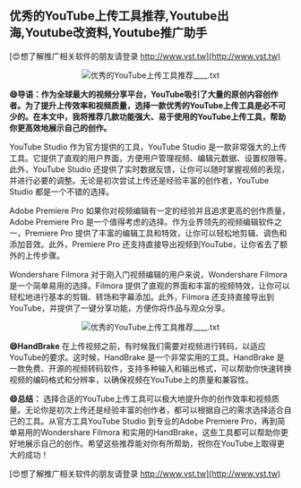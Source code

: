 ## **优秀的YouTube上传工具推荐,Youtube出海,Youtube改资料,Youtube推广助手**

[😍想了解推广相关软件的朋友请登录 http://www.vst.tw](http://www.vst.tw)

 <center><img src="https://vst.tw/MP4/tuiguang/png/8.png" alt="优秀的YouTube上传工具推荐____.txt"></center>

**😄导语：作为全球最大的视频分享平台，YouTube吸引了大量的原创内容创作者。为了提升上传效率和视频质量，选择一款优秀的YouTube上传工具是必不可少的。在本文中，我将推荐几款功能强大、易于使用的YouTube上传工具，帮助你更高效地展示自己的创作。**

YouTube Studio
作为官方提供的工具，YouTube Studio 是一款非常强大的上传工具。它提供了直观的用户界面，方便用户管理视频、编辑元数据、设置权限等。此外，YouTube Studio 还提供了实时数据反馈，让你可以随时掌握视频的表现，并进行必要的调整。无论是初次尝试上传还是经验丰富的创作者，YouTube Studio 都是一个不错的选择。

Adobe Premiere Pro
如果你对视频编辑有一定的经验并且追求更高的创作质量，Adobe Premiere Pro 是一个值得考虑的选择。作为业界领先的视频编辑软件之一，Premiere Pro 提供了丰富的编辑工具和特效，让你可以轻松地剪辑、调色和添加音效。此外，Premiere Pro 还支持直接导出视频到YouTube，让你省去了额外的上传步骤。

Wondershare Filmora
对于刚入门视频编辑的用户来说，Wondershare Filmora 是一个简单易用的选择。Filmora 提供了直观的界面和丰富的视频特效，让你可以轻松地进行基本的剪辑、转场和字幕添加。此外，Filmora 还支持直接导出到YouTube，并提供了一键分享功能，方便你将作品与观众分享。

 <center><img src="https://vst.tw/MP4/tuiguang/png/1.png" alt="优秀的YouTube上传工具推荐____.txt"></center>

**😄HandBrake**
在上传视频之前，有时候我们需要对视频进行转码，以适应YouTube的要求。这时候，HandBrake 是一个非常实用的工具。HandBrake 是一款免费、开源的视频转码软件，支持多种输入和输出格式，可以帮助你快速转换视频的编码格式和分辨率，以确保视频在YouTube上的质量和兼容性。

**😄总结：**
选择合适的YouTube上传工具可以极大地提升你的创作效率和视频质量。无论你是初次上传还是经验丰富的创作者，都可以根据自己的需求选择适合自己的工具。从官方工具YouTube Studio 到专业的Adobe Premiere Pro，再到简单易用的Wondershare Filmora 和实用的HandBrake，这些工具都可以帮助你更好地展示自己的创作。希望这些推荐能对你有所帮助，祝你在YouTube上取得更大的成功！

[😍想了解推广相关软件的朋友请登录 http://www.vst.tw](http://www.vst.tw)



